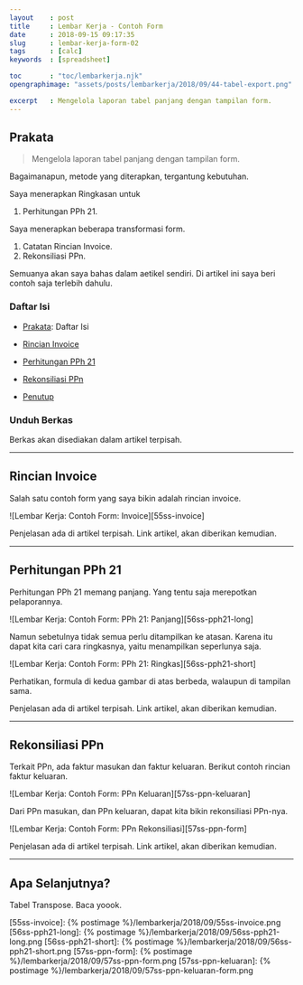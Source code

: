 ```yaml
---
layout    : post
title     : Lembar Kerja - Contoh Form
date      : 2018-09-15 09:17:35
slug      : lembar-kerja-form-02
tags      : [calc]
keywords  : [spreadsheet]

toc       : "toc/lembarkerja.njk"
opengraphimage: "assets/posts/lembarkerja/2018/09/44-tabel-export.png"

excerpt   : Mengelola laporan tabel panjang dengan tampilan form.
---
```


<a name="prakata"></a>

## Prakata

> Mengelola laporan tabel panjang dengan tampilan form.

Bagaimanapun, metode yang diterapkan,
tergantung kebutuhan.

Saya menerapkan Ringkasan untuk
1. Perhitungan PPh 21.

Saya menerapkan beberapa transformasi form.
1. Catatan Rincian Invoice.
2. Rekonsiliasi PPn.

Semuanya akan saya bahas dalam aetikel sendiri.
Di artikel ini saya beri contoh saja terlebih dahulu.

### Daftar Isi

* [Prakata](#prakata): Daftar Isi

* [Rincian Invoice](#invoice)

* [Perhitungan PPh 21](#pph21)

* [Rekonsiliasi PPn](#ppn)

* [Penutup](#penutup)

### Unduh Berkas

Berkas akan disediakan dalam artikel terpisah.

-- -- --

<a name="invoice"></a>

## Rincian Invoice

Salah satu contoh form yang saya bikin adalah rincian invoice.

![Lembar Kerja: Contoh Form: Invoice][55ss-invoice]

Penjelasan ada di artikel terpisah.
Link artikel, akan diberikan kemudian.

-- -- --

<a name="pph21"></a>

## Perhitungan PPh 21

Perhitungan PPh 21 memang panjang.
Yang tentu saja merepotkan pelaporannya.

![Lembar Kerja: Contoh Form: PPh 21: Panjang][56ss-pph21-long]

Namun sebetulnya tidak semua perlu ditampilkan ke atasan.
Karena itu dapat kita cari cara ringkasnya,
yaitu menampilkan seperlunya saja.

![Lembar Kerja: Contoh Form: PPh 21: Ringkas][56ss-pph21-short]

Perhatikan, formula di kedua gambar di atas berbeda,
walaupun di tampilan sama.

Penjelasan ada di artikel terpisah.
Link artikel, akan diberikan kemudian.

-- -- --

<a name="ppn"></a>

## Rekonsiliasi PPn

Terkait PPn, ada faktur masukan dan faktur keluaran.
Berikut contoh rincian faktur keluaran.

![Lembar Kerja: Contoh Form: PPn Keluaran][57ss-ppn-keluaran]

Dari PPn masukan, dan PPn keluaran,
dapat kita bikin rekonsiliasi PPn-nya.

![Lembar Kerja: Contoh Form: PPn Rekonsiliasi][57ss-ppn-form]

Penjelasan ada di artikel terpisah.
Link artikel, akan diberikan kemudian.

-- -- --

<a name="selanjutnya"></a>

## Apa Selanjutnya?

Tabel Transpose.
Baca yoook.

[//]: <> ( -- -- -- links below -- -- -- )

[55ss-invoice]:         {% postimage %}/lembarkerja/2018/09/55ss-invoice.png
[56ss-pph21-long]:      {% postimage %}/lembarkerja/2018/09/56ss-pph21-long.png
[56ss-pph21-short]:     {% postimage %}/lembarkerja/2018/09/56ss-pph21-short.png
[57ss-ppn-form]:        {% postimage %}/lembarkerja/2018/09/57ss-ppn-form.png
[57ss-ppn-keluaran]:    {% postimage %}/lembarkerja/2018/09/57ss-ppn-keluaran-form.png


